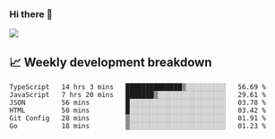 ### Hi there 👋
<img align="center" src="https://github-readme-stats.vercel.app/api?username=Tumao727&show_icons=true&hide_title=true&theme=dracula" />


## 📈 Weekly development breakdown
<!--START_SECTION:waka-->

```text
TypeScript   14 hrs 3 mins   ██████████████▒░░░░░░░░░░   56.69 %
JavaScript   7 hrs 20 mins   ███████▒░░░░░░░░░░░░░░░░░   29.61 %
JSON         56 mins         █░░░░░░░░░░░░░░░░░░░░░░░░   03.78 %
HTML         50 mins         █░░░░░░░░░░░░░░░░░░░░░░░░   03.42 %
Git Config   28 mins         ▒░░░░░░░░░░░░░░░░░░░░░░░░   01.91 %
Go           18 mins         ▒░░░░░░░░░░░░░░░░░░░░░░░░   01.23 %
```

<!--END_SECTION:waka-->